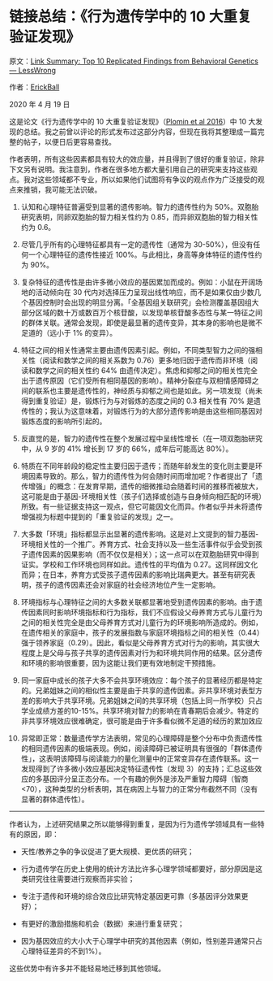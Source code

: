 # 链接总结：《行为遗传学中的 10 大重复验证发现》

原文：[Link Summary: Top 10 Replicated Findings from Behavioral Genetics — LessWrong](https://www.lesswrong.com/posts/aqPk8vZbdsidTDJsj/link-summary-top-10-replicated-findings-from-behavioral)

作者：[ErickBall](https://www.lesswrong.com/users/erickball?from=post_header)

2020 年 4 月 19 日

这是论文《行为遗传学中的 10 大重复验证发现》（[Plomin et al 2016](https://www.ncbi.nlm.nih.gov/pmc/articles/PMC4739500/)）中 10 大发现的总结。我之前曾以评论的形式发布过这部分内容，但现在我将其整理成一篇完整的帖子，以便日后更容易查找。

作者表明，所有这些因素都具有较大的效应量，并且得到了很好的重复验证，除非下文另有说明。我注意到，作者在很多地方都大量引用自己的研究来支持这些观点。我对这些领域都不专业，所以如果他们试图将有争议的观点作为广泛接受的观点来推销，我可能无法识破。

1. 认知和心理特征普遍受到显著的遗传影响。智力的遗传性约为 50%。双胞胎研究表明，同卵双胞胎的智力相关性约为 0.85，而异卵双胞胎的智力相关性约为 0.6。

2. 尽管几乎所有的心理特征都具有一定的遗传性（通常为 30-50%），但没有任何一个心理特征的遗传性接近 100%。与此相比，身高等身体特征的遗传性约为 90%。

3. 复杂特征的遗传性是由许多微小效应的基因累加而成的。例如：小鼠在开阔场地的活动倾向在 30 代内对选择压力呈现出线性响应，而不是如果仅由少数几个基因控制时会出现的明显分离。「全基因组关联研究」会检测覆盖基因组大部分区域的数十万或数百万个核苷酸，以发现单核苷酸多态性与某一特征之间的群体关联。通常会发现，即使是最显著的遗传变异，其本身的影响也是微不足道的（远小于 1% 的变异）。

4. 特征之间的相关性通常主要由遗传因素引起。例如，不同类型智力之间的强相关性（阅读和数学之间的相关系数为 0.76）更多地归因于遗传而非环境（阅读和数学之间的相关性约 64% 由遗传决定）。焦虑和抑郁之间的相关性完全出于遗传原因（它们受所有相同基因的影响）。精神分裂症与双相情感障碍之间的联系也主要是遗传性的，神经质与抑郁之间也是如此。另一项发现（尚未得到重复验证）是，锻炼行为与对锻炼的态度之间的 0.3 相关性有 70% 是遗传性的；我认为这意味着，对锻炼行为的大部分遗传影响是由这些相同基因对锻炼态度的影响所引起的。

5. 反直觉的是，智力的遗传性在整个发展过程中呈线性增长（在一项双胞胎研究中，从 9 岁的 41% 增长到 17 岁的 66%，成年后可能高达 80%）。

6. 特质在不同年龄段的稳定性主要归因于遗传；而随年龄发生的变化则主要是环境因素导致的。那么，智力的遗传性为何会随时间而增加呢？作者提出了「遗传增强」的概念：在发育早期，遗传的细微推动会随着时间的推移而被放大，这可能是由于基因-环境相关性（孩子们选择或创造与自身倾向相匹配的环境）所致。有一些证据支持这一观点，但它可能因文化而异。作者似乎并未将遗传增强视为标题中提到的「重复验证的发现」之一。

7. 大多数「环境」指标都显示出显著的遗传影响。这是对上文提到的智力基因-环境相关性的一个推广。养育方式、社会支持以及一些生活事件似乎会受到孩子遗传因素的因果影响（而不仅仅是相关）；这一点可以在双胞胎研究中得到证实。学校和工作环境也同样如此。遗传性的平均值为 0.27。这同样因文化而异；在日本，养育方式受孩子遗传因素的影响比瑞典更大。甚至有研究表明，孩子的遗传因素还会对家庭的社会经济地位产生一定影响。

8. 环境指标与心理特征之间的大多数关联都显著地受到遗传因素的影响。由于遗传因素同时影响环境指标和行为指标，我们不应假设父母养育方式与儿童行为之间的相关性完全是由父母养育方式对儿童行为的环境影响所造成的。例如，在遗传相关的家庭中，孩子的发展指数与家庭环境指标之间的相关性（0.44）强于领养家庭（0.29）。因此，看似是父母养育方式对行为的影响，其实很大程度上是父母与孩子共享的遗传因素对行为和环境共同作用的结果。区分遗传和环境的影响很重要，因为这能让我们更有效地制定干预措施。

9. 同一家庭中成长的孩子大多不会共享环境效应：每个孩子的显著经历都是特定的。兄弟姐妹之间的相似性主要是由于共享的遗传因素。非共享环境对表型方差的影响大于共享环境。兄弟姐妹之间的共享环境（包括上同一所学校）只占学业成绩方差的10-15%。共享环境对智力的影响在青春期后会减少。特定的非共享环境效应很难确定，很可能是由于许多看似微不足道的经历的累加效应

10. 异常即正常：数量遗传学方法表明，常见的心理障碍是整个分布中负责遗传性的相同遗传因素的极端表现。例如，阅读障碍已被证明具有很强的「群体遗传性」，这表明该障碍与阅读能力的量化测量中的正常变异存在遗传联系。这一发现得到了许多微小效应基因决定特征遗传性（发现 3）的支持；汇总这些效应的多基因评分呈正态分布。一个有趣的例外是涉及严重智力障碍（智商<70），这种类型的分析表明，其在病因上与智力的正常分布截然不同（没有显著的群体遗传性）。

------

作者认为，上述研究结果之所以能够得到重复，是因为行为遗传学领域具有一些特有的原因，即：

- 天性/教养之争的争议促进了更大规模、更优质的研究；

- 行为遗传学在历史上使用的统计方法比许多心理学领域都要好，部分原因是这类研究往往需要进行观察而非实验；

- 专注于遗传和环境的综合效应比研究特定基因更可靠（多基因评分效果更好）；

- 有更好的激励措施和机会（数据）来进行重复研究；

- 因为基因效应的大小大于心理学中研究的其他因素（例如，性别差异通常只占心理特征差异的不到1%）。

这些优势中有许多并不能轻易地迁移到其他领域。